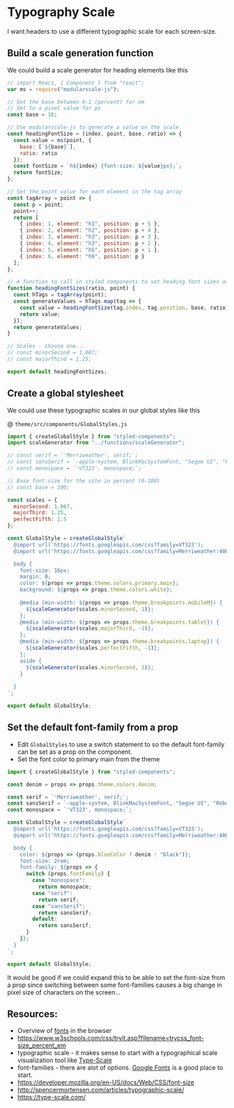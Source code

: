 # Typography Scale

I want headers to use a different typographic scale for each screen-size.

## Build a scale generation function

We could build a scale generator for heading elements like this

```jsx
// import React, { Component } from "react";
var ms = require("modularscale-js");

// Set the base between 0-1 (percent) for em
// Set to a pixel value for px
const base = 16;

// Use modularscale-js to generate a value on the scale
const headingFontSize = (index, point, base, ratio) => {
  const value = ms(point, {
    base: [`${base}`],
    ratio: ratio
  });
  const fontSize = `h${index} {font-size: ${value}px};`;
  return fontSize;
};

// Set the point value for each element in the tag array
const tagArray = point => {
  const p = point;
  point++;
  return [
    { index: 1, element: "h1", position: p + 5 },
    { index: 2, element: "h2", position: p + 4 },
    { index: 3, element: "h3", position: p + 3 },
    { index: 4, element: "h3", position: p + 2 },
    { index: 5, element: "h5", position: p + 1 },
    { index: 6, element: "h6", position: p }
  ];
};

// A function to call in styled components to set heading font sizes at given screen-size
function headingFontSizes(ratio, point) {
  const hTags = tagArray(point);
  const generateValues = hTags.map(tag => {
    const value = headingFontSize(tag.index, tag.position, base, ratio);
    return value;
  });
  return generateValues;
}

// Scales - choose one...
// const minorSecond = 1.067;
// const majorThird = 1.25;

export default headingFontSizes;

```



## Create a global stylesheet

We could use these typographic scales in our global styles like this

@ `theme/src/components/GlobalStyles.js`

```jsx
import { createGlobalStyle } from "styled-components";
import scaleGenerator from "../functions/scaleGenerator";

// const serif = `'Merriweather', serif;`;
// const sansSerif = `-apple-system, BlinkMacSystemFont, "Segoe UI", "Roboto", "Oxygen", "Ubuntu", "Cantarell", "Fira Sans", "Droid Sans", "Helvetica Neue", sans-serif;`;
// const monospace = `'VT323', monospace;`;

// Base font-size for the site in percent (0-100)
// const base = 100;

const scales = {
  minorSecond: 1.067,
  majorThird: 1.25,
  perfectFifth: 1.5
};

const GlobalStyle = createGlobalStyle`
  @import url('https://fonts.googleapis.com/css?family=VT323');
  @import url('https://fonts.googleapis.com/css?family=Merriweather:400,700');

  body {
    font-size: 16px; 
    margin: 0;
    color: ${props => props.theme.colors.primary.main};
    background: ${props => props.theme.colors.white};
    
    @media (min-width: ${props => props.theme.breakpoints.mobileM}) {
      ${scaleGenerator(scales.minorSecond, 1)};
    };
    @media (min-width: ${props => props.theme.breakpoints.tablet}) {
      ${scaleGenerator(scales.majorThird, -1)};
    };
    @media (min-width: ${props => props.theme.breakpoints.laptop}) {
      ${scaleGenerator(scales.perfectFifth, -1)};
    };
    aside {
      ${scaleGenerator(scales.minorSecond, 1)};
    }
  
  }
`;

export default GlobalStyle;

```



## Set the default font-family from a prop

- Edit `GlobalStyles` to use a switch statement to so the default font-family can be set as a prop on the component.
- Set the font color to primary main from the theme

```jsx
import { createGlobalStyle } from "styled-components";

const denim = props => props.theme.colors.denim;

const serif = `'Merriweather', serif;`;
const sansSerif = `-apple-system, BlinkMacSystemFont, "Segoe UI", "Roboto", "Oxygen", "Ubuntu", "Cantarell", "Fira Sans", "Droid Sans", "Helvetica Neue", sans-serif;`;
const monospace = `'VT323', monospace;`;

const GlobalStyle = createGlobalStyle`
  @import url('https://fonts.googleapis.com/css?family=VT323');
  @import url('https://fonts.googleapis.com/css?family=Merriweather:400,700');

  body {
    color: ${props => (props.blueColor ? denim : "black")};
    font-size: 2rem;
    font-family: ${props => {
      switch (props.fontFamily) {
        case "monospace":
          return monospace;
        case "serif":
          return serif;
        case "sansSerif":
          return sansSerif;
        default:
          return sansSerif;
      }
    }};
  }
`;

export default GlobalStyle;

```

It would be good if we could expand this to be able to set the font-size from a prop since switching between some font-families causes a big change in pixel size of characters on the screen...



## Resources:

- Overview of [fonts](https://www.w3schools.com/css/css_font.asp) in the browser
- https://www.w3schools.com/css/tryit.asp?filename=trycss_font-size_percent_em
- typographic scale - it makes sense to start with a typographical scale visualization tool like [Type-Scale](https://type-scale.com/)
- font-families - there are alot of options.  [Google Fonts](http://www.fonts.google.com) is a good place to start.
- https://developer.mozilla.org/en-US/docs/Web/CSS/font-size
- http://spencermortensen.com/articles/typographic-scale/
- https://type-scale.com/








